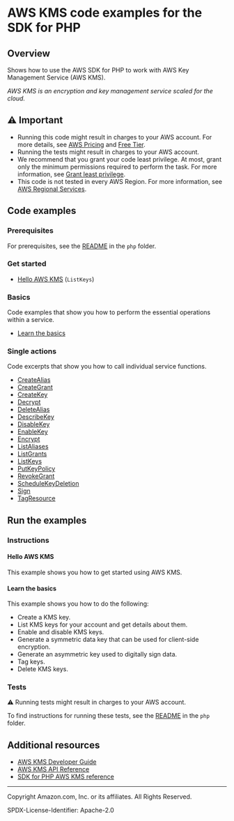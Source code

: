 # AWS KMS code examples for the SDK for PHP

## Overview

Shows how to use the AWS SDK for PHP to work with AWS Key Management Service (AWS KMS).

<!--custom.overview.start-->
<!--custom.overview.end-->

_AWS KMS is an encryption and key management service scaled for the cloud._

## ⚠ Important

* Running this code might result in charges to your AWS account. For more details, see [AWS Pricing](https://aws.amazon.com/pricing/) and [Free Tier](https://aws.amazon.com/free/).
* Running the tests might result in charges to your AWS account.
* We recommend that you grant your code least privilege. At most, grant only the minimum permissions required to perform the task. For more information, see [Grant least privilege](https://docs.aws.amazon.com/IAM/latest/UserGuide/best-practices.html#grant-least-privilege).
* This code is not tested in every AWS Region. For more information, see [AWS Regional Services](https://aws.amazon.com/about-aws/global-infrastructure/regional-product-services).

<!--custom.important.start-->
<!--custom.important.end-->

## Code examples

### Prerequisites

For prerequisites, see the [README](../../README.md#Prerequisites) in the `php` folder.


<!--custom.prerequisites.start-->
<!--custom.prerequisites.end-->

### Get started

- [Hello AWS KMS](HelloKMS.php#L5) (`ListKeys`)


### Basics

Code examples that show you how to perform the essential operations within a service.

- [Learn the basics](KmsBasics.php)


### Single actions

Code excerpts that show you how to call individual service functions.

- [CreateAlias](KmsService.php#L140)
- [CreateGrant](KmsService.php#L164)
- [CreateKey](KmsService.php#L35)
- [Decrypt](KmsService.php#L64)
- [DeleteAlias](KmsService.php#L460)
- [DescribeKey](KmsService.php#L195)
- [DisableKey](KmsService.php#L218)
- [EnableKey](KmsService.php#L238)
- [Encrypt](KmsService.php#L88)
- [ListAliases](KmsService.php#L112)
- [ListGrants](KmsService.php#L284)
- [ListKeys](KmsService.php#L260)
- [PutKeyPolicy](KmsService.php#L438)
- [RevokeGrant](KmsService.php#L325)
- [ScheduleKeyDeletion](KmsService.php#L346)
- [Sign](KmsService.php#L390)
- [TagResource](KmsService.php#L368)


<!--custom.examples.start-->
<!--custom.examples.end-->

## Run the examples

### Instructions


<!--custom.instructions.start-->
<!--custom.instructions.end-->

#### Hello AWS KMS

This example shows you how to get started using AWS KMS.


#### Learn the basics

This example shows you how to do the following:

- Create a KMS key.
- List KMS keys for your account and get details about them.
- Enable and disable KMS keys.
- Generate a symmetric data key that can be used for client-side encryption.
- Generate an asymmetric key used to digitally sign data.
- Tag keys.
- Delete KMS keys.

<!--custom.basic_prereqs.kms_Scenario_Basics.start-->
<!--custom.basic_prereqs.kms_Scenario_Basics.end-->


<!--custom.basics.kms_Scenario_Basics.start-->
<!--custom.basics.kms_Scenario_Basics.end-->


### Tests

⚠ Running tests might result in charges to your AWS account.


To find instructions for running these tests, see the [README](../../README.md#Tests)
in the `php` folder.



<!--custom.tests.start-->
<!--custom.tests.end-->

## Additional resources

- [AWS KMS Developer Guide](https://docs.aws.amazon.com/kms/latest/developerguide/overview.html)
- [AWS KMS API Reference](https://docs.aws.amazon.com/kms/latest/APIReference/Welcome.html)
- [SDK for PHP AWS KMS reference](https://docs.aws.amazon.com/aws-sdk-php/v3/api/namespace-Aws.Kms.html)

<!--custom.resources.start-->
<!--custom.resources.end-->

---

Copyright Amazon.com, Inc. or its affiliates. All Rights Reserved.

SPDX-License-Identifier: Apache-2.0

